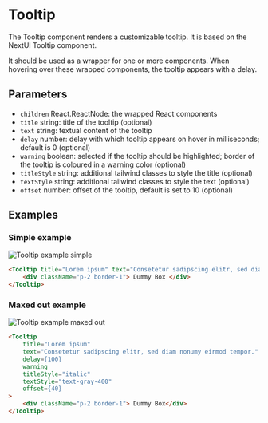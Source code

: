 # Tooltip

The Tooltip component renders a customizable tooltip. It is based on the NextUI Tooltip component.

It should be used as a wrapper for one or more components.  When hovering over these wrapped components, the tooltip appears with a delay.

## Parameters

- `children` React.ReactNode: the wrapped React components
- `title` string: title of the tooltip (optional)
- `text` string: textual content of the tooltip
- `delay` number: delay with which tooltip appears on hover in milliseconds; default is 0 (optional)
- `warning` boolean: selected if the tooltip should be highlighted; border of the tooltip is coloured in a warning color (optional)
- `titleStyle` string: additional tailwind classes to style the title (optional)
- `textStyle` string: additional tailwind classes to style the text (optional)
- `offset` number: offset of the tooltip, default is set to 10 (optional)

## Examples

### Simple example

![Tooltip example simple](/img/tooltip_example_simple.png)

``` html
<Tooltip title="Lorem ipsum" text="Consetetur sadipscing elitr, sed diam nonumy eirmod tempor.">
    <div className="p-2 border-1"> Dummy Box </div>
</Tooltip>
```

### Maxed out example

![Tooltip example maxed out](/img/tooltip_example_maxed_out.png)

``` html
<Tooltip
    title="Lorem ipsum"
    text="Consetetur sadipscing elitr, sed diam nonumy eirmod tempor."
    delay={100}
    warning
    titleStyle="italic"
    textStyle="text-gray-400"
    offset={40}
>
    <div className="p-2 border-1"> Dummy Box</div>
</Tooltip>
```
